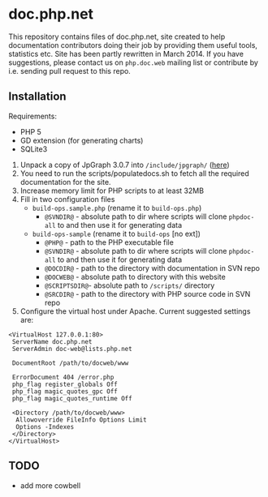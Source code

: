 # doc.php.net
This repository contains files of doc.php.net, site created to help documentation contributors doing their job by
providing them useful tools, statistics etc. Site has been partly rewritten in March 2014. If you have suggestions,
please contact us on `php.doc.web` mailing list or contribute by i.e. sending pull request to this repo.

## Installation
Requirements:
- PHP 5
- GD extension (for generating charts)
- SQLite3

1. Unpack a copy of JpGraph 3.0.7 into `/include/jpgraph/` ([here](http://jpgraph.net/download/download.php?p=1))
2. You need to run the scripts/populatedocs.sh to fetch all the required documentation for the site.
3. Increase memory limit for PHP scripts to at least 32MB
4. Fill in two configuration files
	- `build-ops.sample.php` (rename it to `build-ops.php`)
		- `@SVNDIR@` - absolute path to dir where scripts will clone `phpdoc-all` to and then use it for generating data
	- `build-ops-sample` (rename it to `build-ops` [no ext])
		- `@PHP@` - path to the PHP executable file
		- `@SVNDIR@` - absolute path to dir where scripts will clone `phpdoc-all` to and then use it for generating data
		- `@DOCDIR@` - path to the directory with documentation in SVN repo
		- `@DOCWEB@` - absolute path to directory with this website
		- `@SCRIPTSDIR@`- absolute path to `/scripts/` directory
		- `@SRCDIR@` - path to the directory with PHP source code in SVN repo
5. Configure the virtual host under Apache. Current suggested settings are:
```
<VirtualHost 127.0.0.1:80>
 ServerName doc.php.net
 ServerAdmin doc-web@lists.php.net

 DocumentRoot /path/to/docweb/www

 ErrorDocument 404 /error.php
 php_flag register_globals Off
 php_flag magic_quotes_gpc Off
 php_flag magic_quotes_runtime Off

 <Directory /path/to/docweb/www>
  Allowoverride FileInfo Options Limit
  Options -Indexes
 </Directory>
</VirtualHost>
```

## TODO
- add more cowbell